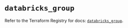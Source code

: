 # `databricks_group`

Refer to the Terraform Registry for docs: [`databricks_group`](https://registry.terraform.io/providers/databricks/databricks/1.42.0/docs/resources/group).
